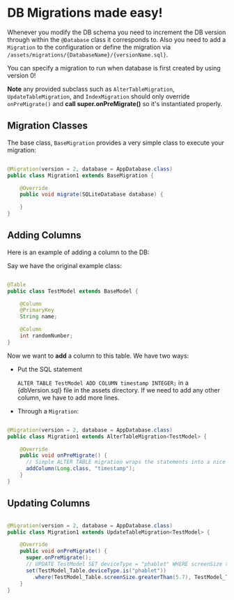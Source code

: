# DB Migrations made easy!
Whenever you modify the DB schema you need to increment the DB version through within the `@Database` class it corresponds to. Also you need to add a `Migration` to the configuration or define the migration via `/assets/migrations/{DatabaseName}/{versionName.sql}`.

You can specify a migration to run when database is first created by using version 0!

**Note** any provided subclass such as `AlterTableMigration`, `UpdateTableMigration`, and `IndexMigration` should only override `onPreMigrate()` and **call super.onPreMigrate()** so it's instantiated properly.

## Migration Classes
The base class, `BaseMigration` provides a very simple class to execute your migration:

```java

@Migration(version = 2, database = AppDatabase.class)
public class Migration1 extends BaseMigration {

    @Override
    public void migrate(SQLiteDatabase database) {

    }
}
```

## Adding Columns
Here is an example of adding a column to the DB:

Say we have the original example class:

```java

@Table
public class TestModel extends BaseModel {

    @Column
    @PrimaryKey
    String name;

    @Column
    int randomNumber;
}
```

Now we want to **add** a column to this table. We have two ways:
- Put the SQL statement

  `ALTER TABLE TestModel ADD COLUMN timestamp INTEGER;` in a {dbVersion.sql} file in the assets directory. If we need to add any other column, we have to add more lines.

- Through a `Migration`:

```java

@Migration(version = 2, database = AppDatabase.class)
public class Migration1 extends AlterTableMigration<TestModel> {

    @Override
    public void onPreMigrate() {
      // Simple ALTER TABLE migration wraps the statements into a nice builder notation
      addColumn(Long.class, "timestamp");
    }
}
```

## Updating Columns

```java

@Migration(version = 2, database = AppDatabase.class)
public class Migration1 extends UpdateTableMigration<TestModel> {

    @Override
    public void onPreMigrate() {
      super.onPreMigrate();
      // UPDATE TestModel SET deviceType = "phablet" WHERE screenSize > 5.7 AND screenSize < 7;
      set(TestModel_Table.deviceType.is("phablet"))
        .where(TestModel_Table.screenSize.greaterThan(5.7), TestModel_Table.screenSize.lessThan(7));
    }
}
```
